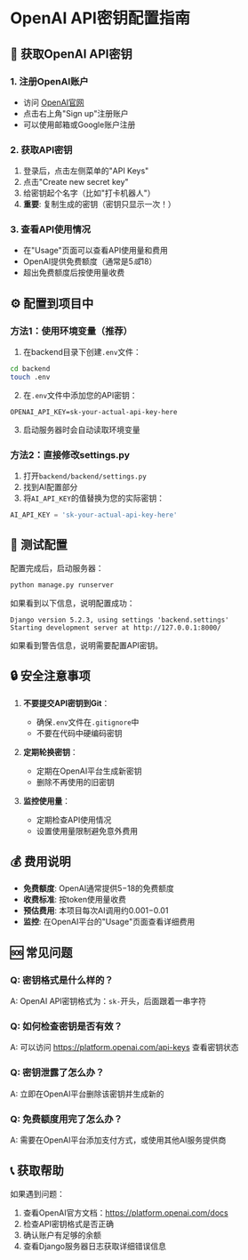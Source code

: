 # OpenAI API密钥配置指南

## 🔑 获取OpenAI API密钥

### 1. 注册OpenAI账户
- 访问 [OpenAI官网](https://platform.openai.com/)
- 点击右上角"Sign up"注册账户
- 可以使用邮箱或Google账户注册

### 2. 获取API密钥
1. 登录后，点击左侧菜单的"API Keys"
2. 点击"Create new secret key"
3. 给密钥起个名字（比如"打卡机器人"）
4. **重要**: 复制生成的密钥（密钥只显示一次！）

### 3. 查看API使用情况
- 在"Usage"页面可以查看API使用量和费用
- OpenAI提供免费额度（通常是$5或$18）
- 超出免费额度后按使用量收费

## ⚙️ 配置到项目中

### 方法1：使用环境变量（推荐）

1. 在backend目录下创建`.env`文件：
```bash
cd backend
touch .env
```

2. 在`.env`文件中添加您的API密钥：
```
OPENAI_API_KEY=sk-your-actual-api-key-here
```

3. 启动服务器时会自动读取环境变量

### 方法2：直接修改settings.py

1. 打开`backend/backend/settings.py`
2. 找到AI配置部分
3. 将`AI_API_KEY`的值替换为您的实际密钥：
```python
AI_API_KEY = 'sk-your-actual-api-key-here'
```

## 🧪 测试配置

配置完成后，启动服务器：
```bash
python manage.py runserver
```

如果看到以下信息，说明配置成功：
```
Django version 5.2.3, using settings 'backend.settings'
Starting development server at http://127.0.0.1:8000/
```

如果看到警告信息，说明需要配置API密钥。

## 🔒 安全注意事项

1. **不要提交API密钥到Git**：
   - 确保`.env`文件在`.gitignore`中
   - 不要在代码中硬编码密钥

2. **定期轮换密钥**：
   - 定期在OpenAI平台生成新密钥
   - 删除不再使用的旧密钥

3. **监控使用量**：
   - 定期检查API使用情况
   - 设置使用量限制避免意外费用

## 💰 费用说明

- **免费额度**: OpenAI通常提供$5-$18的免费额度
- **收费标准**: 按token使用量收费
- **预估费用**: 本项目每次AI调用约$0.001-$0.01
- **监控**: 在OpenAI平台的"Usage"页面查看详细费用

## 🆘 常见问题

### Q: 密钥格式是什么样的？
A: OpenAI API密钥格式为：`sk-`开头，后面跟着一串字符

### Q: 如何检查密钥是否有效？
A: 可以访问 https://platform.openai.com/api-keys 查看密钥状态

### Q: 密钥泄露了怎么办？
A: 立即在OpenAI平台删除该密钥并生成新的

### Q: 免费额度用完了怎么办？
A: 需要在OpenAI平台添加支付方式，或使用其他AI服务提供商

## 📞 获取帮助

如果遇到问题：
1. 查看OpenAI官方文档：https://platform.openai.com/docs
2. 检查API密钥格式是否正确
3. 确认账户有足够的余额
4. 查看Django服务器日志获取详细错误信息 